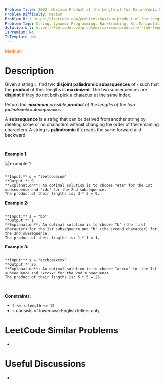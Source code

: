 ```yaml
---
Problem Title: 2002. Maximum Product of the Length of Two Palindromic Subsequences
Problem Difficulty: Medium
Problem Url: https://leetcode.com/problems/maximum-product-of-the-length-of-two-palindromic-subsequences/
Problem Tags: String, Dynamic Programming, Backtracking, Bit Manipulation, Bitmask
Solution Url: https://leetcode.com/problems/maximum-product-of-the-length-of-two-palindromic-subsequences/solution/
IsPremium: No
IsTemplate: No
---
```


<span style="color: rgb(239, 108, 0);">Medium</span>

# Description

Given a string `s`, find two **disjoint palindromic subsequences** of `s` such that the **product** of their lengths is **maximized**. The two subsequences are **disjoint** if they do not both pick a character at the same index.


Return *the **maximum** possible **product** of the lengths of the two palindromic subsequences*.


A **subsequence** is a string that can be derived from another string by deleting some or no characters without changing the order of the remaining characters. A string is **palindromic** if it reads the same forward and backward.


 


**Example 1:**


![example-1](https://assets.leetcode.com/uploads/2021/08/24/two-palindromic-subsequences.png)

```

**Input:** s = "leetcodecom"
**Output:** 9
**Explanation**: An optimal solution is to choose "ete" for the 1st subsequence and "cdc" for the 2nd subsequence.
The product of their lengths is: 3 * 3 = 9.

```

**Example 2:**



```

**Input:** s = "bb"
**Output:** 1
**Explanation**: An optimal solution is to choose "b" (the first character) for the 1st subsequence and "b" (the second character) for the 2nd subsequence.
The product of their lengths is: 1 * 1 = 1.

```

**Example 3:**



```

**Input:** s = "accbcaxxcxx"
**Output:** 25
**Explanation**: An optimal solution is to choose "accca" for the 1st subsequence and "xxcxx" for the 2nd subsequence.
The product of their lengths is: 5 * 5 = 25.

```

 


**Constraints:**


* `2 <= s.length <= 12`
* `s` consists of lowercase English letters only.




# LeetCode Similar Problems

- []()

# Useful Discussions

- []()
